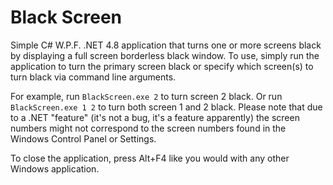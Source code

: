 # Black Screen

Simple C# W.P.F. .NET 4.8 application that turns one or more screens black by displaying a full screen borderless black window.  To use, simply run the application to turn the primary screen black or specify which screen(s) to turn black via command line arguments.

For example, run `BlackScreen.exe 2` to turn screen 2 black.  Or run `BlackScreen.exe 1 2` to turn both screen 1 and 2 black.  Please note that due to a .NET "feature" (it's not a bug, it's a feature apparently) the screen numbers might not correspond to the screen numbers found in the Windows Control Panel or Settings.

To close the application, press Alt+F4 like you would with any other Windows application.